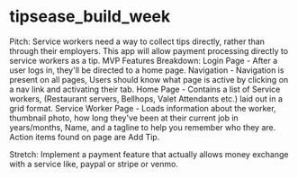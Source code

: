 # tipsease_build_week
Pitch: Service workers need a way to collect tips directly, rather than through their employers. This app will allow payment processing directly to service workers as a tip. 
MVP Features Breakdown: 
Login Page - After a user logs in, they'll be directed to a home page. 
Navigation - Navigation is present on all pages, Users should know what page is active by clicking on a nav link and activating their tab. Home Page - Contains a list of Service workers, (Restaurant servers, Bellhops, Valet Attendants etc.) laid out in a grid format. Service Worker Page - Loads information about the worker, thumbnail photo, how long they've been at their current job in years/months, Name, and a tagline to help you remember who they are. Action items found on page are Add Tip.  

Stretch: Implement a payment feature that actually allows money exchange with a service like, paypal or stripe or venmo.
